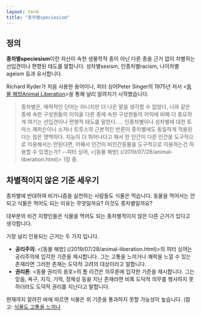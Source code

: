 ```yaml
---
layout: term
title: "종차별speciesism"
---
```

## 정의

**종차별speciesism**이란 자신이 속한 생물학적 종이 아닌 다른 종을 근거 없이 차별하는 선입견이나 편향된 태도를 말합니다. 성차별sexism, 인종차별racism, 나이차별ageism 등과 유사합니다.

Richard Ryder가 처음 사용한 용어이나, 피터 싱어Peter Singer의 1975년 저서 \<[동물 해방Animal Liberation](/2019/07/28/animal-liberation.html)\>을 통해 널리 알려지기 시작했습니다.

> 종차별은, 매력적인 단어는 아니지만 더 나은 말을 생각할 수 없었다, 나와 같은 종에 속한 구성원들의 이익을 다른 종에 속한 구성원들의 이익에 비해 더 중요하게 여기는 선입견이나 편향적 태도를 말한다. ... 인종차별이나 성차별에 대한 토마스 제퍼슨이나 소저너 트루스의 근본적인 반론이 종차별에도 동일하게 적용된다는 점은 명백하다. 지능이 더 뛰어나다고 해서 한 인간이 다른 인간을 도구적으로 이용해서는 안된다면, 어째서 인간이 비인간동물을 도구적으로 이용하는건 허용할 수 있겠는가? --피터 싱어, \<[동물 해방] (/2019/07/28/animal-liberation.html)\> 1장 중.

## 차별적이지 않은 기준 세우기

종차별에 반대하여 비거니즘을 실천하는 사람들도 식물은 먹습니다. 동물을 먹어서는 안되고 식물은 먹어도 되는 이유는 무엇일까요? 이것도 종차별일까요?

대부분의 비건 지향인들은 식물을 먹어도 되는 종차별적이지 않은 다른 근거가 있다고 생각합니다.

가장 널리 인용되는 근거는 두 가지 입니다.

- **공리주의**: \<[동물 해방] (/2019/07/28/animal-liberation.html)\>의 피터 싱어는 공리주의에 입각한 기준을 제시합니다. 그는 고통을 느끼거나 쾌락을 느낄 수 있는 존재라면 그러한 존재는 도덕적 고려의 대상이라고 말합니다.
- **권리론**: \<동물 권리의 옹호\>의 톰 리건은 의무론에 입각한 기준을 제시합니다. 그는 믿음, 욕구, 지각, 기억, 정체성 등을 지닌 존재라면 비록 도덕적 의무를 행사하지 못하더라도 도덕적 권리를 지닌다고 말합니다.

현재까지 알려진 바에 따르면 식물은 위 기준을 통과하지 못할 가능성이 높습니다. (참고: [식물도 고통을 느끼나](/2019/11/12/plant-sentience.html)

